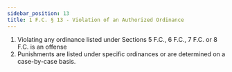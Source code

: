 ```yaml
---
sidebar_position: 13
title: 1 F.C. § 13 - Violation of an Authorized Ordinance
---
```


<ol>
	<li>Violating any ordinance listed under Sections 5 F.C., 6 F.C., 7 F.C. or 8 F.C. is an offense</li>
	<li>Punishments are listed under specific ordinances or are determined on a case-by-case basis.</li>
</ol>